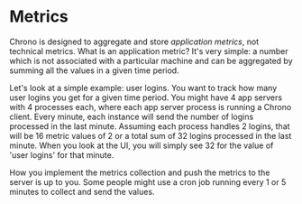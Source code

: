 Metrics
===============

Chrono is designed to aggregate and store *application metrics*, not technical metrics.  What is an application metric?  It's very simple: a number which is not associated with a particular machine and can be aggregated by summing all the values in a given time period.

Let's look at a simple example: user logins.  You want to track how many user logins you get for a given time period.  You might have 4 app servers with 4 processes each, where each app server process is running a Chrono client.  Every minute, each instance will send the number of logins processed in the last minute.  Assuming each process handles 2 logins, that will be 16 metric values of 2 or a total sum of 32 logins processed in the last minute.  When you look at the UI, you will simply see 32 for the value of 'user logins' for that minute.

How you implement the metrics collection and push the metrics to the server is up to you.  Some people might use a cron job running every 1 or 5 minutes to collect and send the values.